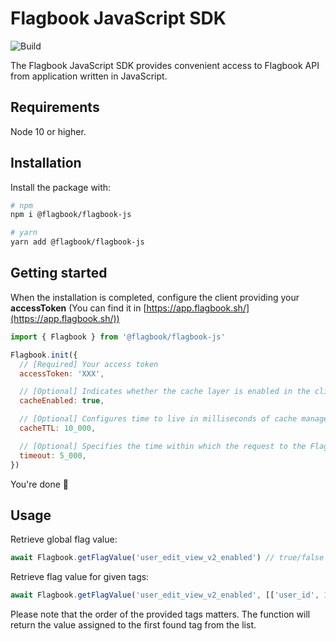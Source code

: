 # Flagbook JavaScript SDK

![Build](https://github.com/flagbook-sh/flagbook-js/workflows/Build/badge.svg?branch=master)

The Flagbook JavaScript SDK provides convenient access to Flagbook API from application written in JavaScript.

## Requirements

Node 10 or higher.

## Installation

Install the package with:

```bash
# npm
npm i @flagbook/flagbook-js

# yarn
yarn add @flagbook/flagbook-js
```

## Getting started

When the installation is completed, configure the client providing your **accessToken** (You can find it in [https://app.flagbook.sh/](https://app.flagbook.sh/))

```js
import { Flagbook } from '@flagbook/flagbook-js'

Flagbook.init({
  // [Required] Your access token
  accessToken: 'XXX',

  // [Optional] Indicates whether the cache layer is enabled in the client. It's strongly recommended to keep this setting enabled. Default: true 
  cacheEnabled: true,

  // [Optional] Configures time to live in milliseconds of cache manager. Default: 10000
  cacheTTL: 10_000,

  // [Optional] Specifies the time within which the request to the Flagbook must be made, otherwise an exception is thrown. Default: 5000
  timeout: 5_000,
})
```

You're done 🎉

## Usage

Retrieve global flag value:

```js
await Flagbook.getFlagValue('user_edit_view_v2_enabled') // true/false
```

Retrieve flag value for given tags:

```js
await Flagbook.getFlagValue('user_edit_view_v2_enabled', [['user_id', 1], ['country_code', 'us']]) // true/false
```

Please note that the order of the provided tags matters. The function will return the value assigned to the first found tag from the list.
```

